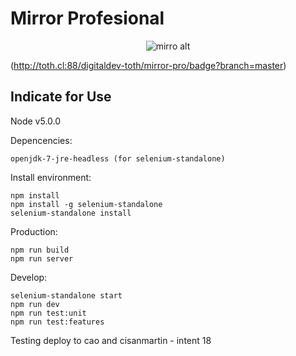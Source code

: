 Mirror Profesional
=============

<p align="center"><img src="http://www.toth.cl/toth/img/mirror.png" alt="mirro alt" /></p>

(http://toth.cl:88/digitaldev-toth/mirror-pro/badge?branch=master)

## Indicate for Use ##

Node v5.0.0

Depencencies:
```
openjdk-7-jre-headless (for selenium-standalone)
```

Install environment:
```
npm install
npm install -g selenium-standalone
selenium-standalone install
```

Production:
```
npm run build
npm run server
```

Develop:
```
selenium-standalone start
npm run dev
npm run test:unit
npm run test:features
```

Testing deploy to cao and cisanmartin - intent 18